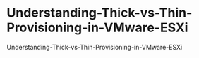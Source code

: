 # Understanding-Thick-vs-Thin-Provisioning-in-VMware-ESXi
Understanding-Thick-vs-Thin-Provisioning-in-VMware-ESXi
